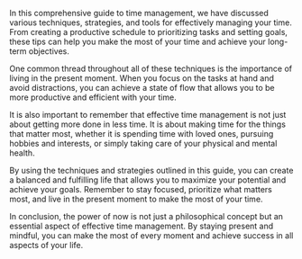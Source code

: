 
In this comprehensive guide to time management, we have discussed various techniques, strategies, and tools for effectively managing your time. From creating a productive schedule to prioritizing tasks and setting goals, these tips can help you make the most of your time and achieve your long-term objectives.

One common thread throughout all of these techniques is the importance of living in the present moment. When you focus on the tasks at hand and avoid distractions, you can achieve a state of flow that allows you to be more productive and efficient with your time.

It is also important to remember that effective time management is not just about getting more done in less time. It is about making time for the things that matter most, whether it is spending time with loved ones, pursuing hobbies and interests, or simply taking care of your physical and mental health.

By using the techniques and strategies outlined in this guide, you can create a balanced and fulfilling life that allows you to maximize your potential and achieve your goals. Remember to stay focused, prioritize what matters most, and live in the present moment to make the most of your time.

In conclusion, the power of now is not just a philosophical concept but an essential aspect of effective time management. By staying present and mindful, you can make the most of every moment and achieve success in all aspects of your life.
